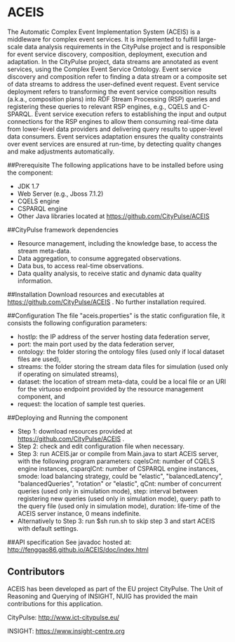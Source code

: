 # ACEIS
The Automatic Complex Event Implementation System (ACEIS) is a middleware for complex event services. It is implemented to fulfill large-scale data analysis requirements in the CityPulse project and is responsible for event service discovery, composition, deployment, execution and adaptation. In the CityPulse project, data streams are annotated as event services, using the Complex Event Service Ontology. Event service discovery and composition refer to finding a data stream or a composite set of data streams to address the user-defined event request. Event service deployment refers to transforming the event service composition results (a.k.a., composition plans) into RDF Stream Processing (RSP) queries and registering these queries to relevant RSP engines, e.g., CQELS and C-SPARQL. Event service execution refers to establishing the input and output connections for the RSP engines to allow them consuming real-time data from lower-level data providers and delivering query results to upper-level data consumers. Event services adaptation ensures the quality constraints over event services are ensured at run-time, by detecting quality changes and make adjustments automatically.

##Prerequisite
The following applications have to be installed before using the component:
- JDK 1.7
- Web Server (e.g., Jboss 7.1.2)
- CQELS engine 
- CSPARQL engine 
- Other Java libraries located at https://github.com/CityPulse/ACEIS

##CityPulse framework dependencies
- Resource management, including the knowledge base, to access the stream meta-data.
- Data aggregation, to consume aggregated observations.
- Data bus, to access real-time observations.
- Data quality analysis, to receive static and dynamic data quality information.

##Installation
Download resources and executables at https://github.com/CityPulse/ACEIS . No further installation required.

##Configuration
The file "aceis.properties" is the static configuration file, it consists the following configuration parameters:
- hostIp: the IP address of the server hosting data federation server,
-	port: the main port used by the data federation server,
-	ontology:  the folder storing the ontology files (used only if local dataset files are used), 
-	streams: the folder storing the stream data files for simulation (used only if operating on simulated streams), 
-	dataset: the location of stream meta-data, could be a local file or an URI for the virtuoso endpoint provided by the resource management component, and
-	request: the location of sample test queries.

##Deploying and Running the component
-	Step 1: download resources provided at https://github.com/CityPulse/ACEIS .
-	Step 2: check and edit configuration file when necessary.
-	Step 3: run ACEIS.jar or compile from Main.java to start ACEIS server, with the following program parameters: cqelsCnt: number of CQELS engine instances, csparqlCnt: number of CSPARQL engine instances, smode: load balancing strategy, could be "elastic", "balancedLatency", "balancedQueries", "rotation" or "elastic", qCnt: number of concurrent queries (used only in simulation mode), step: interval between registering new queries (used only in simulation mode), query: path to the query file (used only in simulation mode), duration: life-time of the ACEIS server instance, 0 means indefinite.
-	Alternatively to Step 3: run $sh run.sh to skip step 3 and start ACEIS with default settings.

##API specification
See javadoc hosted at: http://fenggao86.github.io/ACEIS/doc/index.html

## Contributors
ACEIS has been developed as part of the EU project CityPulse. The Unit of Reasoning and Querying of INSIGHT, NUIG has provided the main contributions for this application.

CityPulse: http://www.ict-citypulse.eu/

INSIGHT: https://www.insight-centre.org




